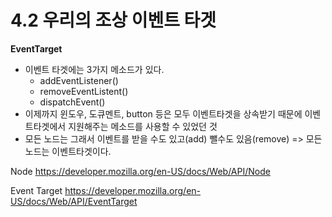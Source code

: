 # 4.2 우리의 조상 이벤트 타겟

**EventTarget**

- 이벤트 타겟에는 3가지 메소드가 있다.
  - addEventListener()
  - removeEventListent()
  - dispatchEvent()
- 이제까지 윈도우, 도큐멘트, button 등은 모두 이벤트타겟을 상속받기 때문에 이벤트타겟에서 지원해주는 메소드를 사용할 수 있었던 것
- 모든 노드는 그래서 이벤트를 받을 수도 있고(add) 뺄수도 있음(remove) => 모든 노드는 이벤트타겟이다.

Node
https://developer.mozilla.org/en-US/docs/Web/API/Node

Event Target
https://developer.mozilla.org/en-US/docs/Web/API/EventTarget
